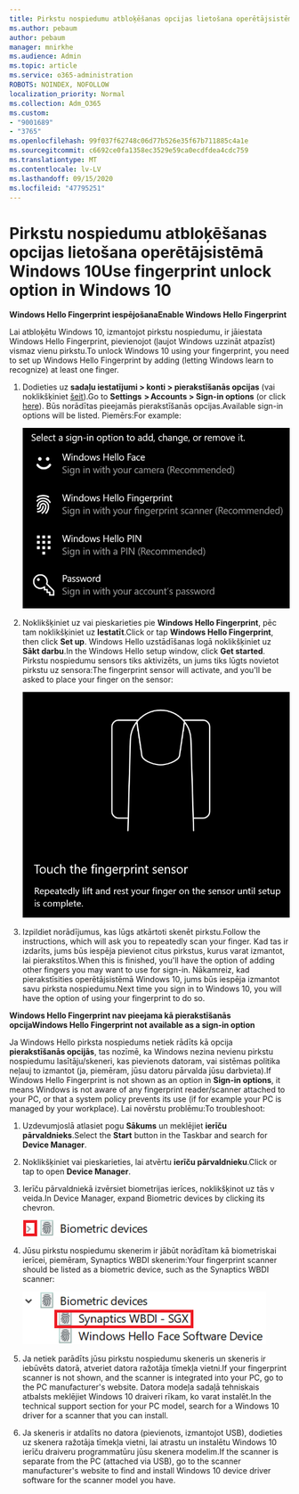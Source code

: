 ```yaml
---
title: Pirkstu nospiedumu atbloķēšanas opcijas lietošana operētājsistēmā Windows 10
ms.author: pebaum
author: pebaum
manager: mnirkhe
ms.audience: Admin
ms.topic: article
ms.service: o365-administration
ROBOTS: NOINDEX, NOFOLLOW
localization_priority: Normal
ms.collection: Adm_O365
ms.custom:
- "9001689"
- "3765"
ms.openlocfilehash: 99f037f62748c06d77b526e35f67b711885c4a1e
ms.sourcegitcommit: c6692ce0fa1358ec3529e59ca0ecdfdea4cdc759
ms.translationtype: MT
ms.contentlocale: lv-LV
ms.lasthandoff: 09/15/2020
ms.locfileid: "47795251"
---
```

# <a name="use-fingerprint-unlock-option-in-windows-10"></a><span data-ttu-id="e21a3-102">Pirkstu nospiedumu atbloķēšanas opcijas lietošana operētājsistēmā Windows 10</span><span class="sxs-lookup"><span data-stu-id="e21a3-102">Use fingerprint unlock option in Windows 10</span></span>

<span data-ttu-id="e21a3-103">**Windows Hello Fingerprint iespējošana**</span><span class="sxs-lookup"><span data-stu-id="e21a3-103">**Enable Windows Hello Fingerprint**</span></span>

<span data-ttu-id="e21a3-104">Lai atbloķētu Windows 10, izmantojot pirkstu nospiedumu, ir jāiestata Windows Hello Fingerprint, pievienojot (ļaujot Windows uzzināt atpazīst) vismaz vienu pirkstu.</span><span class="sxs-lookup"><span data-stu-id="e21a3-104">To unlock Windows 10 using your fingerprint, you need to set up Windows Hello Fingerprint by adding (letting Windows learn to recognize) at least one finger.</span></span> 

1. <span data-ttu-id="e21a3-105">Dodieties uz **sadaļu iestatījumi > konti > pierakstīšanās opcijas** (vai noklikšķiniet [šeit](ms-settings:signinoptions?activationSource=GetHelp)).</span><span class="sxs-lookup"><span data-stu-id="e21a3-105">Go to **Settings  > Accounts > Sign-in options** (or click [here](ms-settings:signinoptions?activationSource=GetHelp)).</span></span> <span data-ttu-id="e21a3-106">Būs norādītas pieejamās pierakstīšanās opcijas.</span><span class="sxs-lookup"><span data-stu-id="e21a3-106">Available sign-in options will be listed.</span></span> <span data-ttu-id="e21a3-107">Piemērs:</span><span class="sxs-lookup"><span data-stu-id="e21a3-107">For example:</span></span>

    ![Pierakstīšanās opcijas.](media/sign-in-options.png)

2. <span data-ttu-id="e21a3-109">Noklikšķiniet uz vai pieskarieties pie **Windows Hello Fingerprint**, pēc tam noklikšķiniet uz **Iestatīt**.</span><span class="sxs-lookup"><span data-stu-id="e21a3-109">Click or tap **Windows Hello Fingerprint**, then click **Set up**.</span></span> <span data-ttu-id="e21a3-110">Windows Hello uzstādīšanas logā noklikšķiniet uz **Sākt darbu**.</span><span class="sxs-lookup"><span data-stu-id="e21a3-110">In the Windows Hello setup window, click **Get started**.</span></span> <span data-ttu-id="e21a3-111">Pirkstu nospiedumu sensors tiks aktivizēts, un jums tiks lūgts novietot pirkstu uz sensora:</span><span class="sxs-lookup"><span data-stu-id="e21a3-111">The fingerprint sensor will activate, and you'll be asked to place your finger on the sensor:</span></span>

   ![Pirkstu nospiedumu sensors.](media/fingerprint-sensor.png)

3. <span data-ttu-id="e21a3-113">Izpildiet norādījumus, kas lūgs atkārtoti skenēt pirkstu.</span><span class="sxs-lookup"><span data-stu-id="e21a3-113">Follow the instructions, which will ask you to repeatedly scan your finger.</span></span> <span data-ttu-id="e21a3-114">Kad tas ir izdarīts, jums būs iespēja pievienot citus pirkstus, kurus varat izmantot, lai pierakstītos.</span><span class="sxs-lookup"><span data-stu-id="e21a3-114">When this is finished, you'll have the option of adding other fingers you may want to use for sign-in.</span></span> <span data-ttu-id="e21a3-115">Nākamreiz, kad pierakstīsities operētājsistēmā Windows 10, jums būs iespēja izmantot savu pirksta nospiedumu.</span><span class="sxs-lookup"><span data-stu-id="e21a3-115">Next time you sign in to Windows 10, you will have the option of using your fingerprint to do so.</span></span>

<span data-ttu-id="e21a3-116">**Windows Hello Fingerprint nav pieejama kā pierakstīšanās opcija**</span><span class="sxs-lookup"><span data-stu-id="e21a3-116">**Windows Hello Fingerprint not available as a sign-in option**</span></span>

<span data-ttu-id="e21a3-117">Ja Windows Hello pirksta nospiedums netiek rādīts kā opcija **pierakstīšanās opcijās**, tas nozīmē, ka Windows nezina nevienu pirkstu nospiedumu lasītāju/skeneri, kas pievienots datoram, vai sistēmas politika neļauj to izmantot (ja, piemēram, jūsu datoru pārvalda jūsu darbvieta).</span><span class="sxs-lookup"><span data-stu-id="e21a3-117">If Windows Hello Fingerprint is not shown as an option in **Sign-in options**, it means Windows is not aware of any fingerprint reader/scanner attached to your PC, or that a system policy prevents its use (if for example your PC is managed by your workplace).</span></span> <span data-ttu-id="e21a3-118">Lai novērstu problēmu:</span><span class="sxs-lookup"><span data-stu-id="e21a3-118">To troubleshoot:</span></span> 

1. <span data-ttu-id="e21a3-119">Uzdevumjoslā atlasiet pogu **Sākums** un meklējiet **ierīču pārvaldnieks**.</span><span class="sxs-lookup"><span data-stu-id="e21a3-119">Select the **Start** button in the Taskbar and search for **Device Manager**.</span></span>

2. <span data-ttu-id="e21a3-120">Noklikšķiniet vai pieskarieties, lai atvērtu **ierīču pārvaldnieku**.</span><span class="sxs-lookup"><span data-stu-id="e21a3-120">Click or tap to open **Device Manager**.</span></span>

3. <span data-ttu-id="e21a3-121">Ierīču pārvaldniekā izvērsiet biometrijas ierīces, noklikšķinot uz tās v veida.</span><span class="sxs-lookup"><span data-stu-id="e21a3-121">In Device Manager, expand Biometric devices by clicking its chevron.</span></span>

   ![Biometrijas ierīces.](media/biometric-devices.png)

4. <span data-ttu-id="e21a3-123">Jūsu pirkstu nospiedumu skenerim ir jābūt norādītam kā biometriskai ierīcei, piemēram, Synaptics WBDI skenerim:</span><span class="sxs-lookup"><span data-stu-id="e21a3-123">Your fingerprint scanner should be listed as a biometric device, such as the Synaptics WBDI scanner:</span></span>

   ![Biometrijas ierīces.](media/biometric-devices-expanded.png)

5. <span data-ttu-id="e21a3-125">Ja netiek parādīts jūsu pirkstu nospiedumu skeneris un skeneris ir iebūvēts datorā, atveriet datora ražotāja tīmekļa vietni.</span><span class="sxs-lookup"><span data-stu-id="e21a3-125">If your fingerprint scanner is not shown, and the scanner is integrated into your PC, go to the PC manufacturer's website.</span></span> <span data-ttu-id="e21a3-126">Datora modeļa sadaļā tehniskais atbalsts meklējiet Windows 10 draiveri rīkam, ko varat instalēt.</span><span class="sxs-lookup"><span data-stu-id="e21a3-126">In the technical support section for your PC model, search for a Windows 10 driver for a scanner that you can install.</span></span>

6. <span data-ttu-id="e21a3-127">Ja skeneris ir atdalīts no datora (pievienots, izmantojot USB), dodieties uz skenera ražotāja tīmekļa vietni, lai atrastu un instalētu Windows 10 ierīču draiveru programmatūru jūsu skenera modelim.</span><span class="sxs-lookup"><span data-stu-id="e21a3-127">If the scanner is separate from the PC (attached via USB), go to the scanner manufacturer's website to find and install Windows 10 device driver software for the scanner model you have.</span></span>
